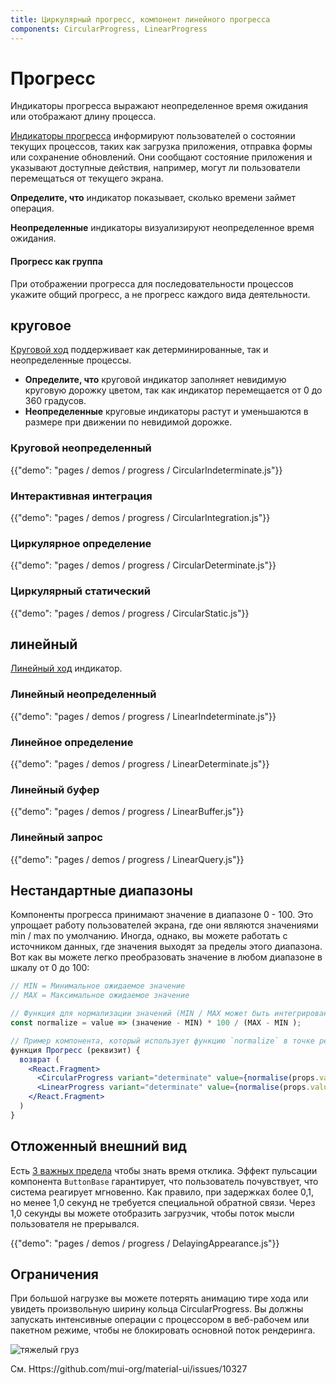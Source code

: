```yaml
---
title: Циркулярный прогресс, компонент линейного прогресса
components: CircularProgress, LinearProgress
---
```

# Прогресс

<p class="description">Индикаторы прогресса выражают неопределенное время ожидания или отображают длину процесса.</p>

[Индикаторы прогресса](https://material.io/design/components/progress-indicators.html) информируют пользователей о состоянии текущих процессов, таких как загрузка приложения, отправка формы или сохранение обновлений. Они сообщают состояние приложения и указывают доступные действия, например, могут ли пользователи перемещаться от текущего экрана.

**Определите, что** индикатор показывает, сколько времени займет операция.

**Неопределенные** индикаторы визуализируют неопределенное время ожидания.

#### Прогресс как группа

При отображении прогресса для последовательности процессов укажите общий прогресс, а не прогресс каждого вида деятельности.

## круговое

[Круговой ход](https://material.io/design/components/progress-indicators.html#circular-progress-indicators) поддерживает как детерминированные, так и неопределенные процессы.

- **Определите, что** круговой индикатор заполняет невидимую круговую дорожку цветом, так как индикатор перемещается от 0 до 360 градусов.
- **Неопределенные** круговые индикаторы растут и уменьшаются в размере при движении по невидимой дорожке.

### Круговой неопределенный

{{"demo": "pages / demos / progress / CircularIndeterminate.js"}}

### Интерактивная интеграция

{{"demo": "pages / demos / progress / CircularIntegration.js"}}

### Циркулярное определение

{{"demo": "pages / demos / progress / CircularDeterminate.js"}}

### Циркулярный статический

{{"demo": "pages / demos / progress / CircularStatic.js"}}

## линейный

[Линейный ход](https://material.io/design/components/progress-indicators.html#linear-progress-indicators) индикатор.

### Линейный неопределенный

{{"demo": "pages / demos / progress / LinearIndeterminate.js"}}

### Линейное определение

{{"demo": "pages / demos / progress / LinearDeterminate.js"}}

### Линейный буфер

{{"demo": "pages / demos / progress / LinearBuffer.js"}}

### Линейный запрос

{{"demo": "pages / demos / progress / LinearQuery.js"}}

## Нестандартные диапазоны

Компоненты прогресса принимают значение в диапазоне 0 - 100. Это упрощает работу пользователей экрана, где они являются значениями min / max по умолчанию. Иногда, однако, вы можете работать с источником данных, где значения выходят за пределы этого диапазона. Вот как вы можете легко преобразовать значение в любом диапазоне в шкалу от 0 до 100:

```jsx
// MIN = Минимальное ожидаемое значение
// MAX = Максимальное ожидаемое значение

// Функция для нормализации значений (MIN / MAX может быть интегрирована)
const normalize = value => (значение - MIN) * 100 / (MAX - MIN );

// Пример компонента, который использует функцию `normalize` в точке рендеринга.
функция Прогресс (реквизит) {
  возврат (
    <React.Fragment>
      <CircularProgress variant="determinate" value={normalise(props.value)} />
      <LinearProgress variant="determinate" value={normalise(props.value)} />
    </React.Fragment>
  )
}
```

## Отложенный внешний вид

Есть [3 важных предела](https://www.nngroup.com/articles/response-times-3-important-limits/) чтобы знать время отклика. Эффект пульсации компонента `ButtonBase` гарантирует, что пользователь почувствует, что система реагирует мгновенно. Как правило, при задержках более 0,1, но менее 1,0 секунд не требуется специальной обратной связи. Через 1,0 секунды вы можете отобразить загрузчик, чтобы поток мысли пользователя не прерывался.

{{"demo": "pages / demos / progress / DelayingAppearance.js"}}

## Ограничения

При большой нагрузке вы можете потерять анимацию тире хода или увидеть произвольную ширину кольца CircularProgress. Вы должны запускать интенсивные операции с процессором в веб-рабочем или пакетном режиме, чтобы не блокировать основной поток рендеринга.

![тяжелый груз](/static/images/progress/heavy-load.gif)

См. Https://github.com/mui-org/material-ui/issues/10327